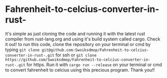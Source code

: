 # Fahrenheit-to-celcius-converter-in-rust-
It's simple as just cloning the code and running it with the latest rust compiler from rust-lang.org and using it's build system called cargo. Check it out!
to run this code, clone the repository on your terminal or cmd by typing `git clone git@github.com:Swoiksdmop/Fahrenheit-to-celcius-converter-in-rust-.git` for ssh or `git clone https://github.com/Swoiksdmop/Fahrenheit-to-celcius-converter-in-rust-.git` for https. Run it with `cargo run --release` on your terminal or cmd to convert fahrenheit to celcius using this precious program. Thank you!!
